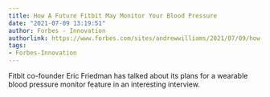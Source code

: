 ```yaml
---
title: How A Future Fitbit May Monitor Your Blood Pressure
date: "2021-07-09 13:19:51"
author: Forbes - Innovation
authorlink: https://www.forbes.com/sites/andrewwilliams/2021/07/09/how-a-future-fitbit-may-monitor-your-blood-pressure/
tags:
- Forbes-Innovation
---
```

Fitbit co-founder Eric Friedman has talked about its plans for a wearable blood pressure monitor feature in an interesting interview.